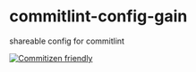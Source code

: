 # commitlint-config-gain

shareable config for commitlint

[![Commitizen friendly](https://img.shields.io/badge/commitizen-friendly-brightgreen.svg)](http://commitizen.github.io/cz-cli/)
